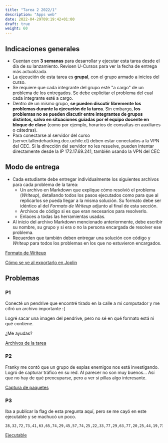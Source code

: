 ```yaml
---
title: "Tarea 2 2022/1"
description: "Apps web"
date: 2022-04-29T09:19:42+01:00
draft: true
weight: 60
---
```

## Indicaciones generales

* Cuentan con **3 semanas** para desarrollar y ejecutar esta tarea desde el día de su lanzamiento. Revisen U-Cursos para ver la fecha de entrega más actualizada.
* La ejecución de esta tarea es **grupal**, con el grupo armado a inicios del curso.
* Se requiere que cada integrante del grupo esté "a cargo" de un problema de los entregados. Se debe explicitar el problema del cual cada integrante esté a cargo.
* Dentro de un mismo grupo, **se pueden discutir libremente los problemas durante la ejecución de la tarea**. Sin embargo, **los problemas no se pueden discutir entre integrantes de grupos distintos, salvo en situaciones guiadas por el equipo docente en bloque de clase** (como por ejemplo, horarios de consultas en auxiliares o cátedras).
* Para conectarse al servidor del curso (server.tallerdehacking.dcc.uchile.cl) deben estar conectados a la VPN del CEC. Si la dirección del servidor no les resuelve, pueden intentar directamente desde la IP 172.17.69.241, también usando la VPN del CEC

## Modo de entrega

* Cada estudiante debe entregar individualmente los siguientes archivos para cada problema de la tarea:
    * Un archivo en Markdown que explique cómo resolvió el problema (_Writeup_), detallando todos los pasos ejecutados como para que al replicarlos se pueda llegar a la misma solución. Su formato debe ser idéntico al del _Formato de Writeup_ adjunto al final de esta sección.
    * Archivos de código si es que eran necesarios para resolverlo.
    * Enlaces a todas las herramientas usadas.
* Al inicio del archivo Markdown mencionado anteriormente, debe escribir su nombre, su grupo y si era o no la persona encargada de resolver ese problema.
* Recuerden que también deben entregar una solución con código y _Writeup_ para todos los problemas en los que no estuvieron encargados.

[Formato de Writeup](./writeup.txt)

[Cómo se ve al exportarlo en Joplin](./writeup.pdf)

## Problemas

### P1

Conecté un pendrive que encontré tirado en la calle a mi computador y me cifró un archivo importante :(

Logré sacar una imagen del pendrive, pero no sé en qué formato está ni qué contiene.

¿Me ayudas?

[Archivos de la tarea](./t3p1.tar.gz)

### P2

Franky me contó que un grupo de espías enemigos nos está investigando. Logró de capturar tráfico en su red. Al parecer no son muy buenos... Así que no hay de qué preocuparse, pero a ver si pillas algo interesante.

[Captura de paquetes](./p2.pcapng)

### P3

Iba a publicar la flag de esta pregunta aquí, pero se me cayó en este ejecutable y se machucó un poco.

    28,32,72,73,41,63,65,74,29,45,57,74,25,22,33,77,29,63,77,20,25,44,19,73,34,32,50,11,34,32,58,74,25,2,54,77,45,21,12,79,33,44,45,75,53,21,11,2,54,2,45,15,41,75,20,60,

[Ejecutable](./Encode.jar)
